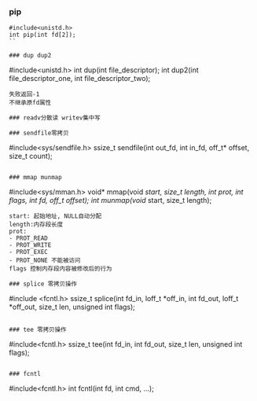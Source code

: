 ### pip
```
#include<unistd.h>
int pip(int fd[2]);
``

### dup dup2
```
#include<unistd.h>
int dup(int file_descriptor);
int dup2(int file_descriptor_one, int file_descriptor_two);
```
失败返回-1
不继承原fd属性

### readv分散读 writev集中写

### sendfile零拷贝

```
#include<sys/sendfile.h>
ssize_t sendfile(int out_fd, int in_fd, off_t* offset, size_t count);
```

### mmap munmap

```
#include<sys/mman.h>
void* mmap(void *start, size_t length, int prot, int flags, int fd, off_t offset);
int munmap(void* start, size_t length);
```
start: 起始地址, NULL自动分配
length:内存段长度
prot:
- PROT_READ
- PROT_WRITE
- PROT_EXEC
- PROT_NONE 不能被访问
flags 控制内存段内容被修改后的行为

### splice 零拷贝操作
```
#include <fcntl.h>
ssize_t splice(int fd_in, loff_t *off_in, int fd_out,
                loff_t *off_out, size_t len, unsigned int flags);
```

### tee 零拷贝操作
```
#include<fcntl.h>
ssize_t tee(int fd_in, int fd_out, size_t len, unsigned int flags);
```

### fcntl
```
#include<fcntl.h>
int fcntl(int fd, int cmd, ...);
```